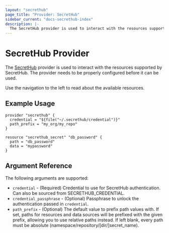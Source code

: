 ```yaml
---
layout: "secrethub"
page_title: "Provider: SecretHub"
sidebar_current: "docs-secrethub-index"
description: |-
  The SecretHub provider is used to interact with the resources supported by SecretHub. The provider needs to be properly configured before it can be used.
---
```


# SecretHub Provider

The [SecretHub](https://www.secrethub.io) provider is used to interact with the
resources supported by SecretHub. The provider needs to be properly configured before it can be used.

Use the navigation to the left to read about the available resources.

## Example Usage

```hcl
provider "secrethub" {
  credential = "${file("~/.secrethub/credential")}"
  path_prefix = "my_org/my_repo"
}

resource "secrethub_secret" "db_password" {
  path = "db_password"
  data = "mypassword"
}
```

## Argument Reference

The following arguments are supported:

* `credential` - (Required) Credential to use for SecretHub authentication. Can also be sourced from SECRETHUB_CREDENTIAL.
* `credential_passphrase` - (Optional) Passphrase to unlock the authentication passed in `credential`.
* `path_prefix` - (Optional) The default value to prefix path values with. If set, paths for resources and data sources will be prefixed with the given prefix, allowing you to use relative paths instead. If left blank, every path must be absolute (namespace/repository/[dir/]secret_name).
